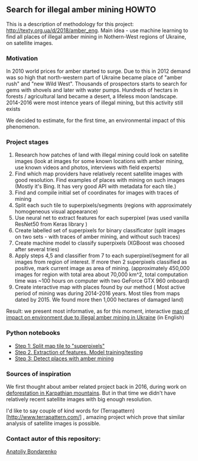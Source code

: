 ## Search for illegal amber mining HOWTO

This is a description of methodology for this project: http://texty.org.ua/d/2018/amber_eng.
Main idea - use machine learning to find all places of illegal amber mining in Nothern-West regions of Ukraine, on satellite images.


### Motivation

In 2010 world prices for amber started to surge. Due to this in 2012 demand was so high that north-western part of Ukraine became place of "amber rush" and "new Wild West". Thousands of prospectors starts to search for gems with shovels and later with water pumps. Hundreds of hectars in forests / agricultural land became a desert, a lifeless moon landscape. 2014-2016 were most intence years of illegal mining, but this activity still exists 

We decided to estimate, for the first time, an environmental impact of this phenomenon. 




### Project stages 

1. Research how patches of land with illegal mining could look on satellite images (look at images for some known locations with amber mining, use known videos and photos, interviews with field experts)
2. Find which map providers have relatively recent satellite images with good resolution. Find examples of places with mining on such images (Mostly it's Bing. It has very good API with metadata for each tile.)
3. Find and compile initial set of coordinates for images with traces of mining
4. Split each such tile to superpixels/segments (regions with approximately homogeneous visual appearance)
5. Use neural net to extract features for each superpixel (was used vanilla ResNet50 from Keras library )
6. Create labelled set of superpixels for binary classificator (split images on two sets - with traces of amber mining, and without such traces)
7. Create machine model to classify superpixels (XGBoost was choosed after several tries)
8. Apply steps 4,5 and classifier from 7 to each superpixel/segment for all images from region of interest. If more then 2 superpixels classified as positive, mark current image as area of mining. (approximately 450,000 images for region with total area about 70,000 km^2, total computation time was ~100 hours on computer with two GeForce GTX 960 onboard)
9. Create interactive map with places found by our method ( Most active period of mining was during 2014-2016 years. Most tiles from maps dated by 2015. We found more then 1,000 hectares of damaged land)


Result: we present most informative, as for this moment, interactive [map of impact on environment due to illegal amber mining in Ukraine](http://texty.org.ua/d/2018/amber_eng) (in English)


### Python notebooks

* [Step 1: Split map tile to "superpixels"](./model/step1.ipynb)
* [Step 2. Extraction of features. Model training/testing](./model/step2.ipynb)
* [Step 3: Detect places with amber mining](./model/step3.ipynb)



### Sources of inspiration

We first thought about amber related project back in 2016, during work on [deforestation in Karpathian mountains](http://texty.org.ua/d/deforestation/). But in that time we didn't have relatively recent satellite images with big enough resolution. 

I'd like to say couple of kind words for (Terrapattern)[http://www.terrapattern.com/] , amazing project which prove that similar analysis of satellite images is possible.


### Contact autor of this repository:

[Anatoliy Bondarenko](https://twitter.com/dvrnd)